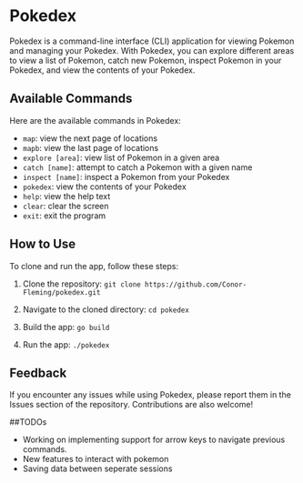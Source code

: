# Pokedex

Pokedex is a command-line interface (CLI) application for viewing Pokemon and managing your Pokedex. With Pokedex, you can explore different areas to view a list of Pokemon, catch new Pokemon, inspect Pokemon in your Pokedex, and view the contents of your Pokedex.

## Available Commands

Here are the available commands in Pokedex:

- `map`: view the next page of locations
- `mapb`: view the last page of locations
- `explore [area]`: view list of Pokemon in a given area
- `catch [name]`: attempt to catch a Pokemon with a given name
- `inspect [name]`: inspect a Pokemon from your Pokedex
- `pokedex`: view the contents of your Pokedex
- `help`: view the help text
- `clear`: clear the screen
- `exit`: exit the program

## How to Use

To clone and run the app, follow these steps:

1. Clone the repository:
`git clone https://github.com/Conor-Fleming/pokedex.git`


2. Navigate to the cloned directory:
`cd pokedex`

3. Build the app:
`go build`

4. Run the app:
`./pokedex`


## Feedback

If you encounter any issues while using Pokedex, please report them in the Issues section of the repository. Contributions are also welcome!

##TODOs
- Working on implementing support for arrow keys to navigate previous commands.
- New features to interact with pokemon
- Saving data between seperate sessions
